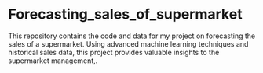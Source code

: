 # Forecasting_sales_of_supermarket
This repository contains the code and data for my project on forecasting the sales of a supermarket. Using advanced machine learning techniques and historical sales data, this project provides valuable insights to the supermarket management,.
